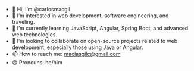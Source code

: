 - 👋 Hi, I’m @carlosmacgil  
- 👀 I’m interested in web development, software engineering, and traveling.  
- 🌱 I’m currently learning JavaScript, Angular, Spring Boot, and advanced web technologies.  
- 💞️ I’m looking to collaborate on open-source projects related to web development, especially those using Java or Angular.  
- 📫 How to reach me: maciasgilc@gmail.com
- 😄 Pronouns: he/him  


<!---
carlosmacgil/carlosmacgil is a ✨ special ✨ repository because its `README.md` (this file) appears on your GitHub profile.
You can click the Preview link to take a look at your changes.
--->
